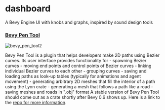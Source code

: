 # dashboard
A Bevy Engine UI with knobs and graphs, inspired by sound design tools

### [Bevy Pen Tool](https://github.com/eliotbo/bevy_pen_tool)



![bevy_pen_tool2](https://user-images.githubusercontent.com/6177048/139944701-7cfa7803-10a6-4e6d-a293-9c94045ad3b6.gif)



Bevy Pen Tool is a plugin that helps developers make 2D paths using 
Bezier curves. Its user interface provides functionality for 
    - spawning Bezier curves
    - moving end points and control points of Bezier curves
    - linking individual Bezier curves to each other 
    - grouping curves
    - saving and loading paths as look-up tables (typically for animations and agent movement) 
    - generating arbitrary 2D meshes that fill the interior of a path using the Lyon crate
    - generating a mesh that follows a path like a road 
    - saving meshes and roads in ".obj" format
A stable version of Bevy Pen Tool should come out as a crate shortly after Bevy 0.6 shows up.
Here is a link to the [repo for more information](https://github.com/eliotbo/bevy_pen_tool).

